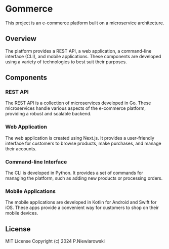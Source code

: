# Gommerce

This project is an e-commerce platform built on a microservice architecture.

## Overview

The platform provides a REST API, a web application, a command-line interface (CLI), and mobile applications. These components are developed using a variety of technologies to best suit their purposes.

## Components

### REST API

The REST API is a collection of microservices developed in Go. These microservices handle various aspects of the e-commerce platform, providing a robust and scalable backend.

### Web Application

The web application is created using Next.js. It provides a user-friendly interface for customers to browse products, make purchases, and manage their accounts.

### Command-line Interface

The CLI is developed in Python. It provides a set of commands for managing the platform, such as adding new products or processing orders.

### Mobile Applications

The mobile applications are developed in Kotlin for Android and Swift for iOS. These apps provide a convenient way for customers to shop on their mobile devices.

## License

MIT License Copyright (c) 2024 P.Niewiarowski
